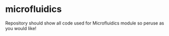 # microfluidics
Repository should show all code used for Microfluidics module so peruse as you would like!   
